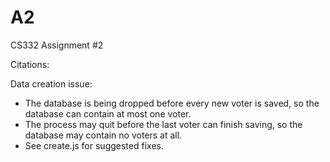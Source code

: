 # A2
CS332 Assignment #2

Citations: 

Data creation issue:
  - The database is being dropped before every new voter is saved, so the database can contain at most one voter.
  - The process may quit before the last voter can finish saving, so the database may contain no voters at all.
  - See create.js for suggested fixes.

